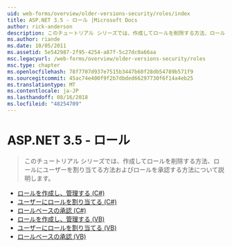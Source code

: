 ```yaml
---
uid: web-forms/overview/older-versions-security/roles/index
title: ASP.NET 3.5 - ロール |Microsoft Docs
author: rick-anderson
description: このチュートリアル シリーズでは、作成してロールを削除する方法、ロールにユーザーを割り当てる方法およびロールを承認する方法について説明します。
ms.author: riande
ms.date: 10/05/2011
ms.assetid: 5e542987-2f95-4254-a87f-5c27dc0a66aa
msc.legacyurl: /web-forms/overview/older-versions-security/roles
msc.type: chapter
ms.openlocfilehash: 78f7707d937e7515b3447b60f28db54789b571f9
ms.sourcegitcommit: 45ac74e400f9f2b7dbded66297730f6f14a4eb25
ms.translationtype: MT
ms.contentlocale: ja-JP
ms.lasthandoff: 08/16/2018
ms.locfileid: "48254709"
---
```

<a name="aspnet-35---roles"></a>ASP.NET 3.5 - ロール
====================
> このチュートリアル シリーズでは、作成してロールを削除する方法、ロールにユーザーを割り当てる方法およびロールを承認する方法について説明します。


- [ロールを作成し、管理する (C#)](creating-and-managing-roles-cs.md)
- [ユーザーにロールを割り当てる (C#)](assigning-roles-to-users-cs.md)
- [ロールベースの承認 (C#)](role-based-authorization-cs.md)
- [ロールを作成し、管理する (VB)](creating-and-managing-roles-vb.md)
- [ユーザーにロールを割り当てる (VB)](assigning-roles-to-users-vb.md)
- [ロールベースの承認 (VB)](role-based-authorization-vb.md)
